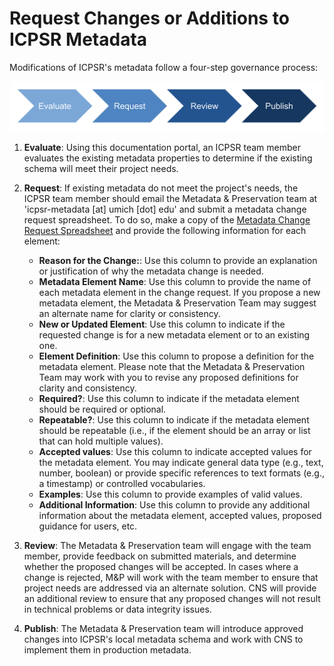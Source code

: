# Request Changes or Additions to ICPSR Metadata

Modifications of ICPSR's metadata follow a four-step governance process:

![Schema Governance Process](assets/governance-process.png)

1. **Evaluate**: Using this documentation portal, an ICPSR team member evaluates the existing metadata properties to determine if the existing schema will meet their project needs.

2. **Request**: If existing metadata do not meet the project's needs, the ICPSR team member should email the Metadata & Preservation team at 'icpsr-metadata [at] umich [dot] edu' and submit a metadata change request spreadsheet. To do so, make a copy of the [Metadata Change Request Spreadsheet](https://docs.google.com/spreadsheets/d/1lXMFKpQchPqNA4_Km3aEjaKiiDvgf2OarXlT-u7YOKs/copy) and provide the following information for each element:

    * **Reason for the Change:**: Use this column to provide an explanation or justification of why the metadata change is needed.
    * **Metadata Element Name**: Use this column to provide the name of each metadata element in the change request. If you propose a new metadata element, the Metadata & Preservation Team may suggest an alternate name for clarity or consistency.
    * **New or Updated Element**: Use this column to indicate if the requested change is for a new metadata element or to an existing one.
    * **Element Definition**: Use this column to propose a definition for the metadata element. Please note that the Metadata & Preservation Team may work with you to revise any proposed definitions for clarity and consistency.
    * **Required?**: Use this column to indicate if the metadata element should be required or optional.
    * **Repeatable?**: Use this column to indicate if the metadata element should be repeatable (i.e., if the element should be an array or list that can hold multiple values).
    * **Accepted values**: Use this column to indicate accepted values for the metadata element. You may indicate general data type (e.g., text, number, boolean) or provide specific references to text formats (e.g., a timestamp) or controlled vocabularies.
    * **Examples**: Use this column to provide examples of valid values.
    * **Additional Information**: Use this column to provide any additional information about the metadata element, accepted values, proposed guidance for users, etc.
     
3. **Review**: The Metadata & Preservation team will engage with the team member, provide feedback on submitted materials, and determine whether the proposed changes will be accepted. In cases where a change is rejected, M&P will work with the team member to ensure that project needs are addressed via an alternate solution. CNS will provide an additional review to ensure that any proposed changes will not result in technical problems or data integrity issues.

4. **Publish**: The Metadata & Preservation team will introduce approved changes into ICPSR's local metadata schema and work with CNS to implement them in production metadata.  
